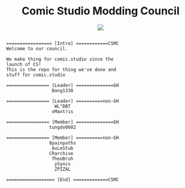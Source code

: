 <h1 align="center">
Comic Studio Modding Council
</h1>

<p align="center"> 
  <kbd>
<img src="https://github.com/Comic-Studio-Modding-Council/.github/assets/75790567/b0eed700-8918-4da6-a76f-872c305b689f">
  </kbd>
</p>

```

================= [Intro] ============CSMC
Welcome to our council.

We make thing for comic.studio since the 
launch of CS!
This is the repo for thing we've done and
stuff for comic.studio

================ [Leader] ==============GH
                 Bang1338                 

================ [Leader] ==========non-GH
                  WL^DBT                  
                 xMaxtris                 
				 
================ [Member] ==============GH
                tungdo0602                

================ [Member] ==========non-GH
                8painpaths                
                 AuLeStub
                CRarchive                 
                 TheoBruh                 
                  ySyncs                  
                  ZPIZAL                  
                                          
================== [End] =============CSMC
```
